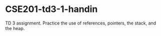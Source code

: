 # CSE201-td3-1-handin
TD 3 assignment. Practice the use of references, pointers, the stack, and the heap.
